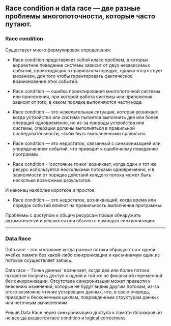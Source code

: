 Race condition и data race — две разные проблемы многопоточности, которые часто путают.
---

### Race condition

Существует много формулировок определения:
- Race condition представляет собой класс проблем, в которых корректное поведение системы
  зависит от двух независимых событий, происходящих в правильном порядке, однако отсутствует
  механизм, для того чтобы гарантировать фактическое возникновение этих событий.

- Race condition — ошибка проектирования многопоточной системы или приложения, при которой
  работа системы или приложения зависит от того, в каком порядке выполняются части кода.

- Race condition — это нежелательная ситуация, которая возникает, когда устройство или система
  пытается выполнить две или более операций одновременно, но из-за природы устройства или системы,
  операции должны выполняться в правильной последовательности, чтобы быть выполненными правильно.

- Race condition — это недостаток, связанный с синхронизацией или упорядочением событий, что приводит
  к ошибочному поведению программы.

- Race condition - 'состояние гонки' возникает, когда один и тот же ресурс используется несколькими
  потоками одновременно, и в зависимости от порядка действий каждого потока может быть несколько
  возможных результатов.

И наконец наиболее короткое и простое:

- Race condition — это недостаток, возникающий, когда время или порядок событий влияют на
  правильность выполнения программы.

Проблемы с доступом к общим ресурсам проще обнаружить автоматически и решаются они обычно с
помощью синхронизации.

---

### Data Race

Data race - это состояние когда разные потоки обращаются к одной ячейке памяти без какой-либо
синхронизации и как минимум один из потоков осуществляет запись.

Data race - 'Гонка данных' возникает, когда два или более потока пытаются получить доступ к одной
и той же не финальной переменной без синхронизации. Отсутствие синхронизации может привести к внесению
изменений, которые не будут видны другим потокам, из-за этого возможно чтение устаревших данных, что,
в свою очередь, приводит к бесконечным циклам, поврежденным структурам данных или неточным вычислениям.

Решив Data Race через синхронизацию доступа к памяти (блокировки) не всегда решается race condition
и logical correctness.
